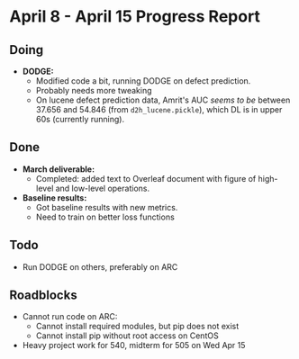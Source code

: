 # April 8 - April 15 Progress Report

## Doing

* **DODGE:**
    * Modified code a bit, running DODGE on defect prediction.
    * Probably needs more tweaking
    * On lucene defect prediction data, Amrit's AUC *seems to be* between 37.656 and 54.846 (from `d2h_lucene.pickle`), which DL is in upper 60s (currently running).

## Done

* **March deliverable:**
    * Completed: added text to Overleaf document with figure of high-level and low-level operations.
* **Baseline results:**
    * Got baseline results with new metrics.
    * Need to train on better loss functions

## Todo

* Run DODGE on others, preferably on ARC

## Roadblocks

* Cannot run code on ARC:
    * Cannot install required modules, but pip does not exist
    * Cannot install pip without root access on CentOS
* Heavy project work for 540, midterm for 505 on Wed Apr 15